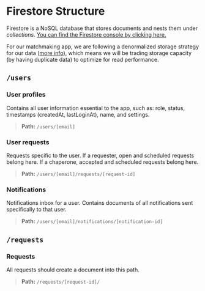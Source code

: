 # Firestore Structure

Firestore is a NoSQL database that stores documents and nests them under _collections_. [You can find the Firestore console by clicking here.](https://console.firebase.google.com/u/0/project/compassionapp-5b812/firestore/data/~2F)

For our matchmaking app, we are following a denormalized storage strategy for our data ([more info](https://firebase.googleblog.com/2013/04/denormalizing-your-data-is-normal.html)), which means we will be trading storage capacity (by having duplicate data) to optimize for read performance.

## `/users`

### User profiles

Contains all user information essential to the app, such as: role, status, timestamps (createdAt, lastLoginAt), name, and settings.

> **Path:** `/users/[email]`

### User requests

Requests specific to the user. If a requester, open and scheduled requests belong here. If a chaperone, accepted and scheduled requests belong here.

> **Path:** `/users/[email]/requests/[request-id]`

### Notifications

Notifications inbox for a user. Contains documents of all notifications sent specifically to that user.

> **Path:** `/users/[email]/notifications/[notification-id]`

## `/requests`

### Requests

All requests should create a document into this path.

> **Path:** `/requests/[request-id]/`

